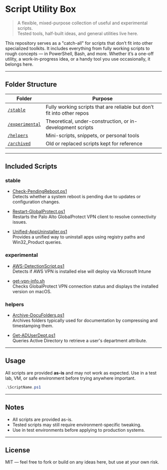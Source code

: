 # Script Utility Box

> A flexible, mixed-purpose collection of useful and experimental scripts.  
> Tested tools, half-built ideas, and general utilities live here.

This repository serves as a "catch-all" for scripts that don’t fit into other specialized toolkits. It includes everything from fully working scripts to rough concepts — in PowerShell, Bash, and more.
Whether it’s a one-off utility, a work-in-progress idea, or a handy tool you use occasionally, it belongs here.

---

## Folder Structure

| Folder | Purpose |
|--------|---------|
| [`/stable`](./stable) | Fully working scripts that are reliable but don’t fit into other repos |
| [`/experimental`](./experimental) | Theoretical, under-construction, or in-development scripts |
| [`/helpers`](./helpers) | Mini-scripts, snippets, or personal tools |
| [`/archived`](./archived) | Old or replaced scripts kept for reference |

---

## Included Scripts

### stable

- [Check-PendingReboot.ps1](./stable/Check-PendingReboot.ps1)  
  Detects whether a system reboot is pending due to updates or configuration changes.

- [Restart-GlobalProtect.ps1](./stable/Restart-GlobalProtect.ps1)  
  Restarts the Palo Alto GlobalProtect VPN client to resolve connectivity issues.

- [Unified-AppUninstaller.ps1](./stable/Unified-AppUninstaller.ps1)  
  Provides a unified way to uninstall apps using registry paths and Win32_Product queries.

### experimental

- [AWS-DetectionScript.ps1](./experimental/AWS-DetectionScript.ps1)  
  Detects if AWS VPN is installed else will deploy via Microsoft Intune

- [get-vpn-info.sh](./experimental/get-vpn-info.sh)  
  Checks GlobalProtect VPN connection status and displays the installed version on macOS.

### helpers

- [Archive-DocuFolders.ps1](./helpers/Archive-DocuFolders.ps1)  
  Archives folders typically used for documentation by compressing and timestamping them.

- [Get-ADUserDept.ps1](./helpers/Get-ADUserDept.ps1)  
  Queries Active Directory to retrieve a user's department attribute.
  
---

## Usage
All scripts are provided **as-is** and may not work as expected.
Use in a test lab, VM, or safe environment before trying anywhere important.

```powershell
.\ScriptName.ps1
```

---

## Notes
- All scripts are provided as-is.
- Tested scripts may still require environment-specific tweaking.
- Use in test environments before applying to production systems.

---

## License
MIT — feel free to fork or build on any ideas here, but use at your own risk.
